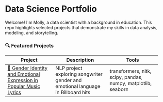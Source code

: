# Data Science Portfolio

Welcome! I'm Molly, a data scientist with a background in education. This repo highlights selected projects that demonstrate my skills in data analysis, modeling, and storytelling.

### 🔍 Featured Projects

| Project | Description | Tools |
|--------|-------------|-------|
| [🎵 Gender Identity and Emotional Expression in Popular Music Lyrics](./song-lyrics-emotion/) | NLP project exploring songwriter gender and emotional language in Billboard hits |  transformers, nltk, scipy, pandas, numpy, matplotlib, seaborn |
